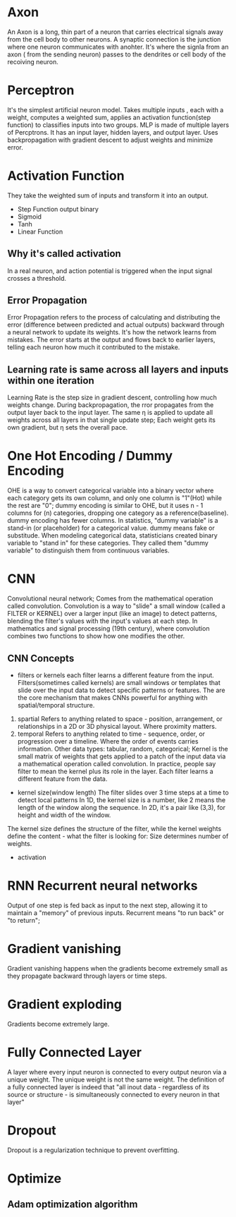 # Axon
An Axon is a long, thin part of a neuron that carries electrical signals away from the cell body to other neurons.
A synaptic connection is the junction where one neuron communicates with anohter.
It's where the signla from an axon ( from the sending neuron) passes to the dendrites or cell body of the recoiving neuron.
# Perceptron
It's the simplest artificial neuron model. Takes multiple inputs , each with a weight, computes a weighted sum, applies an activation function(step function) to classifies inputs into two groups.
MLP is made of multiple layers of Percptrons. It has an input layer, hidden layers, and output layer.
Uses backpropagation with gradient descent to adjust weights and minimize error.

# Activation Function
They take the weighted sum of inputs and transform it into an output.
- Step Function   output binary
- Sigmoid
- Tanh
- Linear Function
## Why it's called activation
In a real neuron, and action potential is triggered when the input signal crosses a threshold.
## Error Propagation
Error Propagation refers to the process of calculating and distributing the error (difference between predicted and actual outputs) backward through a neural network to update its weights.
It's how the network learns from mistakes.
The error starts at the output and flows back to earlier layers, telling each neuron how much it contributed to the mistake.
## Learning rate is same across all layers and inputs within one iteration
Learning Rate is the step size in gradient descent, controlling how much weights change.
During backpropagation, the rror propagates from the output layer back to the input layer.
The same η is applied to update all weights across all layers in that single update step;
Each weight gets its own gradient, but η sets the overall pace.
# One Hot Encoding / Dummy Encoding
OHE is a way to convert categorical variable into a binary vector where each category gets its own column, and only one column is "1"(Hot) while the rest are "0";
dummy encoding is similar to OHE, but it uses n - 1 columns for (n) categories, dropping one category as a reference(baseline).
dummy encoding has fewer columns.
In statistics, "dummy variable" is a stand-in (or placeholder) for a categorical value.
dummy means fake or substitude.
When modeling categorical data, statisticians created binary variable to "stand in" for these categories.  They called them "dummy variable" to distinguish them from continuous variables.
# CNN
Convolutional neural network;
Comes from the mathematical operation called convolution.
Convolution is a way to "slide" a small window (called a FILTER or KERNEL) over a larger input (like an image) to detect patterns, blending the filter's values with the input's values at each step.
In mathematics and signal processing (19th century), where convolution combines two functions to show how one modifies the other.
## CNN Concepts
- filters or kernels
each filter learns a different feature from the input.
Filters(sometimes called kernels) are small windows or templates that slide over the input data to detect specific patterns or features.
The are the core mechanism that makes CNNs powerful for anything with spatial/temporal structure.
1. spartial
Refers to anything related to space - position, arrangement, or relationships in a 2D or 3D physical layout.  Where proximity matters.
2. temporal
Refers to anything related to time - sequence, order, or progression over a timeline.    Where the order of events carries information.
Other data types: tabular, random, categorical;
Kernel is the small matrix of weights that gets applied to a patch of the input data via a mathematical operation called convolution.
In practice, people say filter to mean the kernel plus its role in the layer.
Each filter learns a different feature from the data.

- kernel size(window length)
The filter slides over 3 time steps at a time to detect local patterns
In 1D, the kernel size is a number, like 2 means the length of the window along the sequence.
In 2D, it's a pair like (3,3), for height and width of the window.

The kernel size defines the structure of the filter, while the kernel weights define the content - what the filter is looking for: Size determines number of weights.
- activation

# RNN Recurrent neural networks
Output of one step is fed back as input to the next step, allowing it to maintain a "memory" of previous inputs.
Recurrent means "to run back" or "to return";
# Gradient vanishing
Gradient vanishing happens when the gradients become extremely small as they propagate backward through layers or time steps.
# Gradient exploding
Gradients become extremely large.
# Fully Connected Layer
A layer where every input neuron is connected to every output neuron via a unique weight.
The unique weight is not the same weight.
The definition of a fully connected layer is indeed that "all inout data - regardless of its source or structure - is simultaneously connected to every neuron in that layer"
# Dropout
Dropout is a regularization technique to prevent overfitting.
# Optimize
## Adam optimization algorithm
